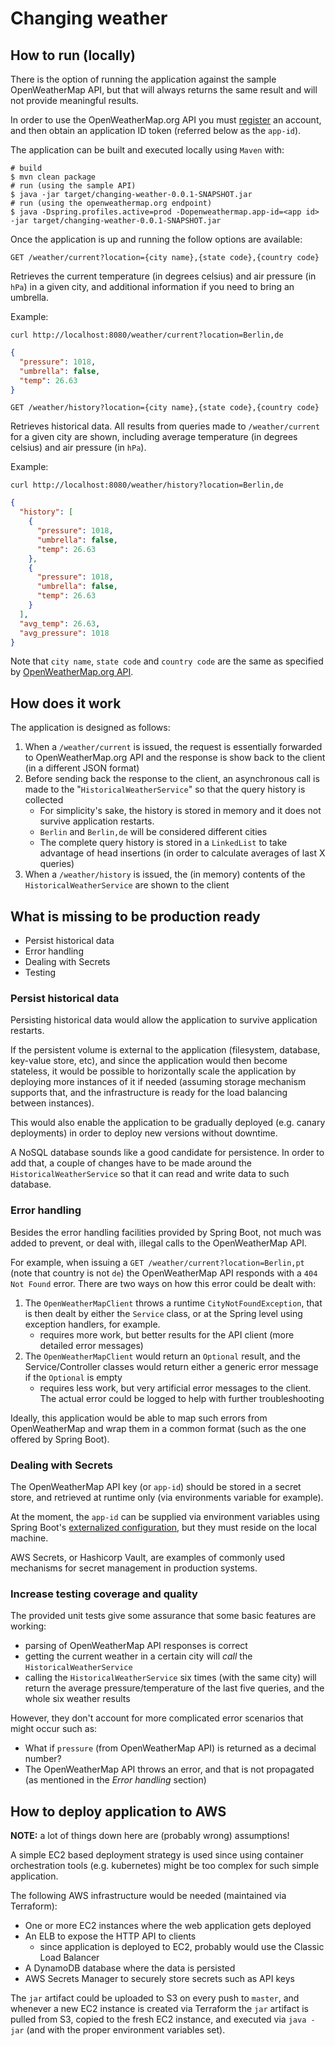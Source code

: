 # Changing weather

## How to run (locally)

There is the option of running the application against the sample OpenWeatherMap API, but that will always returns the same result and will not provide meaningful results.

In order to use the OpenWeatherMap.org API you must [register](https://openweathermap.org/) an account, and then obtain an application ID token (referred below as the `app-id`). 

The application can be built and executed locally using `Maven` with:
```shell script
# build
$ mvn clean package
# run (using the sample API)
$ java -jar target/changing-weather-0.0.1-SNAPSHOT.jar
# run (using the openweathermap.org endpoint)
$ java -Dspring.profiles.active=prod -Dopenweathermap.app-id=<app id> -jar target/changing-weather-0.0.1-SNAPSHOT.jar
```

Once the application is up and running the follow options are available:

`GET /weather/current?location={city name},{state code},{country code}`

Retrieves the current temperature (in degrees celsius) and air pressure (in `hPa`) in a given city, and additional information if you need to bring an umbrella.

Example:
```shell
curl http://localhost:8080/weather/current?location=Berlin,de
```

```json
{
  "pressure": 1018,
  "umbrella": false,
  "temp": 26.63
}
```

`GET /weather/history?location={city name},{state code},{country code}`

Retrieves historical data. All results from queries made to `/weather/current` for a given city are shown, including average temperature (in degrees celsius) and air pressure (in `hPa`). 

Example:
```shell
curl http://localhost:8080/weather/history?location=Berlin,de
```

```json
{
  "history": [
    {
      "pressure": 1018,
      "umbrella": false,
      "temp": 26.63
    },
    {
      "pressure": 1018,
      "umbrella": false,
      "temp": 26.63
    }
  ],
  "avg_temp": 26.63,
  "avg_pressure": 1018
}
```

Note that `city name`, `state code` and `country code` are the same as specified by [OpenWeatherMap.org API](https://openweathermap.org/current).

## How does it work

The application is designed as follows:

1. When a `/weather/current` is issued, the request is essentially forwarded to OpenWeatherMap.org API and the response is show back to the client (in a different JSON format)
2. Before sending back the response to the client, an asynchronous call is made to the "`HistoricalWeatherService`" so that the query history is collected
    * For simplicity's sake, the history is stored in memory and it does not survive application restarts.
    * `Berlin` and `Berlin,de` will be considered different cities
    * The complete query history is stored in a `LinkedList` to take advantage of head insertions (in order to calculate averages of last X queries)
3. When a `/weather/history` is issued, the (in memory) contents of the `HistoricalWeatherService` are shown to the client

## What is missing to be production ready

- Persist historical data
- Error handling
- Dealing with Secrets
- Testing

### Persist historical data

Persisting historical data would allow the application to survive application restarts.

If the persistent volume is external to the application (filesystem, database, key-value store, etc), and since the application would then become stateless, it would be possible to horizontally scale the application by deploying more instances of it if needed (assuming storage mechanism supports that, and the infrastructure is ready for the load balancing between instances).

This would also enable the application to be gradually deployed (e.g. canary deployments) in order to deploy new versions without downtime.

A NoSQL database sounds like a good candidate for persistence.
In order to add that, a couple of changes have to be made around the `HistoricalWeatherService` so that it can read and write data to such database.

### Error handling

Besides the error handling facilities provided by Spring Boot, not much was added to prevent, or deal with, illegal calls to the OpenWeatherMap API.

For example, when issuing a `GET /weather/current?location=Berlin,pt` (note that country is not `de`) the OpenWeatherMap API responds with a `404 Not Found` error.
There are two ways on how this error could be dealt with:
1. The `OpenWeatherMapClient` throws a runtime `CityNotFoundException`, that is then dealt by either the `Service` class, or at the Spring level using exception handlers, for example.
    * requires more work, but better results for the API client (more detailed error messages)
2. The `OpenWeatherMapClient` would return an `Optional` result, and the Service/Controller classes would return either a generic error message if the `Optional` is empty
    * requires less work, but very artificial error messages to the client. The actual error could be logged to help with further troubleshooting

Ideally, this application would be able to map such errors from OpenWeatherMap and wrap them in a common format (such as the one offered by Spring Boot).

### Dealing with Secrets

The OpenWeatherMap API key (or `app-id`) should be stored in a secret store, and retrieved at runtime only (via environments variable for example).

At the moment, the `app-id` can be supplied via environment variables using Spring Boot's [externalized configuration](https://docs.spring.io/spring-boot/docs/2.3.2.RELEASE/reference/html/spring-boot-features.html#boot-features-external-config), but they must reside on the local machine.

AWS Secrets, or Hashicorp Vault, are examples of commonly used mechanisms for secret management in production systems.

### Increase testing coverage and quality

The provided unit tests give some assurance that some basic features are working:

* parsing of OpenWeatherMap API responses is correct
* getting the current weather in a certain city will _call_ the `HistoricalWeatherService`
* calling the `HistoricalWeatherService` six times (with the same city) will return the average pressure/temperature of the last five queries, and the whole six weather results

However, they don't account for more complicated error scenarios that might occur such as:

* What if `pressure` (from OpenWeatherMap API) is returned as a decimal number?
* The OpenWeatherMap API throws an error, and that is not propagated (as mentioned in the _Error handling_ section)


## How to deploy application to AWS

**NOTE:** a lot of things down here are (probably wrong) assumptions!

A simple EC2 based deployment strategy is used since using container orchestration tools (e.g. kubernetes) might be too complex for such simple application. 

The following AWS infrastructure would be needed (maintained via Terraform):

* One or more EC2 instances where the web application gets deployed
* An ELB to expose the HTTP API to clients
    * since application is deployed to EC2, probably would use the Classic Load Balancer
* A DynamoDB database where the data is persisted
* AWS Secrets Manager to securely store secrets such as API keys

The `jar` artifact could be uploaded to S3 on every push to `master`, and whenever a new EC2 instance is created via Terraform the `jar` artifact is pulled from S3, copied to the fresh EC2 instance, and executed via `java -jar` (and with the proper environment variables set).
